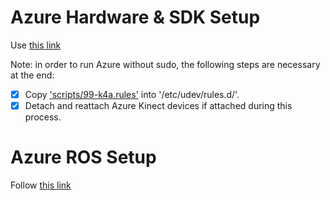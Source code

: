 
# Azure Hardware & SDK Setup
Use [this link](https://docs.microsoft.com/en-us/azure/kinect-dk/set-up-azure-kinect-dk)

Note: in order to run Azure without sudo, the following steps are necessary at the end:

- [x] Copy ['scripts/99-k4a.rules'](https://github.com/microsoft/Azure-Kinect-Sensor-SDK/blob/develop/scripts/99-k4a.rules) into '/etc/udev/rules.d/'.
- [x] Detach and reattach Azure Kinect devices if attached during this process.

# Azure ROS Setup
Follow [this link](https://vinesmsuic.github.io/2020/12/25/azure-kinect-ros-setup/#azure-kinect-ros-driver)


